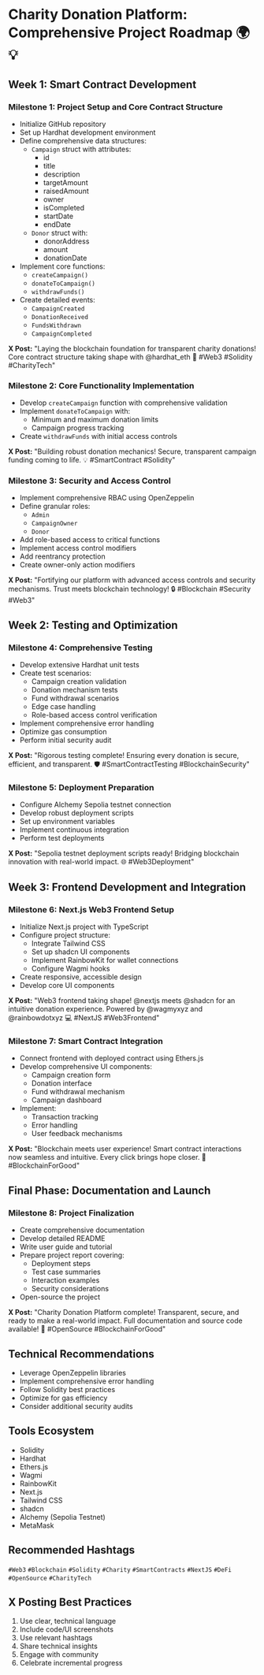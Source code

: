 # Charity Donation Platform: Comprehensive Project Roadmap 🌍💡

## Week 1: Smart Contract Development

### Milestone 1: Project Setup and Core Contract Structure
- Initialize GitHub repository
- Set up Hardhat development environment
- Define comprehensive data structures:
  * `Campaign` struct with attributes:
    - id
    - title
    - description
    - targetAmount
    - raisedAmount
    - owner
    - isCompleted
    - startDate
    - endDate
  * `Donor` struct with:
    - donorAddress
    - amount
    - donationDate
- Implement core functions:
  * `createCampaign()`
  * `donateToCampaign()`
  * `withdrawFunds()`
- Create detailed events:
  * `CampaignCreated`
  * `DonationReceived`
  * `FundsWithdrawn`
  * `CampaignCompleted`

**X Post:** "Laying the blockchain foundation for transparent charity donations! Core contract structure taking shape with @hardhat_eth 🚀 #Web3 #Solidity #CharityTech"

### Milestone 2: Core Functionality Implementation
- Develop `createCampaign` function with comprehensive validation
- Implement `donateToCampaign` with:
  * Minimum and maximum donation limits
  * Campaign progress tracking
- Create `withdrawFunds` with initial access controls

**X Post:** "Building robust donation mechanics! Secure, transparent campaign funding coming to life. 💡 #SmartContract #Solidity"

### Milestone 3: Security and Access Control
- Implement comprehensive RBAC using OpenZeppelin
- Define granular roles:
  * `Admin`
  * `CampaignOwner`
  * `Donor`
- Add role-based access to critical functions
- Implement access control modifiers
- Add reentrancy protection
- Create owner-only action modifiers

**X Post:** "Fortifying our platform with advanced access controls and security mechanisms. Trust meets blockchain technology! 🔒 #Blockchain #Security #Web3"

## Week 2: Testing and Optimization

### Milestone 4: Comprehensive Testing
- Develop extensive Hardhat unit tests
- Create test scenarios:
  * Campaign creation validation
  * Donation mechanism tests
  * Fund withdrawal scenarios
  * Edge case handling
  * Role-based access control verification
- Implement comprehensive error handling
- Optimize gas consumption
- Perform initial security audit

**X Post:** "Rigorous testing complete! Ensuring every donation is secure, efficient, and transparent. 🛡️ #SmartContractTesting #BlockchainSecurity"

### Milestone 5: Deployment Preparation
- Configure Alchemy Sepolia testnet connection
- Develop robust deployment scripts
- Set up environment variables
- Implement continuous integration
- Perform test deployments

**X Post:** "Sepolia testnet deployment scripts ready! Bridging blockchain innovation with real-world impact. 🌐 #Web3Deployment"

## Week 3: Frontend Development and Integration

### Milestone 6: Next.js Web3 Frontend Setup
- Initialize Next.js project with TypeScript
- Configure project structure:
  * Integrate Tailwind CSS
  * Set up shadcn UI components
  * Implement RainbowKit for wallet connections
  * Configure Wagmi hooks
- Create responsive, accessible design
- Develop core UI components

**X Post:** "Web3 frontend taking shape! @nextjs meets @shadcn for an intuitive donation experience. Powered by @wagmyxyz and @rainbowdotxyz 💻 #NextJS #Web3Frontend"

### Milestone 7: Smart Contract Integration
- Connect frontend with deployed contract using Ethers.js
- Develop comprehensive UI components:
  * Campaign creation form
  * Donation interface
  * Fund withdrawal mechanism
  * Campaign dashboard
- Implement:
  * Transaction tracking
  * Error handling
  * User feedback mechanisms

**X Post:** "Blockchain meets user experience! Smart contract interactions now seamless and intuitive. Every click brings hope closer. 🤝 #BlockchainForGood"

## Final Phase: Documentation and Launch

### Milestone 8: Project Finalization
- Create comprehensive documentation
- Develop detailed README
- Write user guide and tutorial
- Prepare project report covering:
  * Deployment steps
  * Test case summaries
  * Interaction examples
  * Security considerations
- Open-source the project

**X Post:** "Charity Donation Platform complete! Transparent, secure, and ready to make a real-world impact. Full documentation and source code available! 🎉 #OpenSource #BlockchainForGood"

## Technical Recommendations
- Leverage OpenZeppelin libraries
- Implement comprehensive error handling
- Follow Solidity best practices
- Optimize for gas efficiency
- Consider additional security audits

## Tools Ecosystem
- Solidity
- Hardhat
- Ethers.js
- Wagmi
- RainbowKit
- Next.js
- Tailwind CSS
- shadcn
- Alchemy (Sepolia Testnet)
- MetaMask

## Recommended Hashtags
`#Web3` `#Blockchain` `#Solidity` `#Charity` `#SmartContracts` `#NextJS` `#DeFi` `#OpenSource` `#CharityTech`

## X Posting Best Practices
1. Use clear, technical language
2. Include code/UI screenshots
3. Use relevant hashtags
4. Share technical insights
5. Engage with community
6. Celebrate incremental progress
